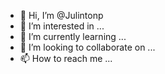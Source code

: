 - 👋 Hi, I’m @Julintonp
- 👀 I’m interested in ...
- 🌱 I’m currently learning ...
- 💞️ I’m looking to collaborate on ...
- 📫 How to reach me ...

<!---
Julintonp/Julintonp is a ✨ special ✨ repository because its `README.md` (this file) appears on your GitHub profile.
You can click the Preview link to take a look at your changes.
--->
